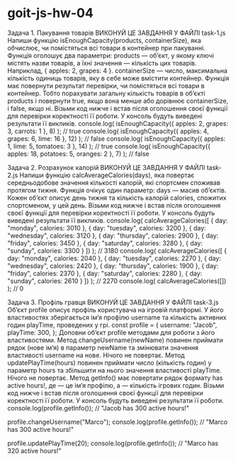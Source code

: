 # goit-js-hw-04

Задача 1. Пакування товарів ВИКОНУЙ ЦЕ ЗАВДАННЯ У ФАЙЛІ task-1.js Напиши функцію
isEnoughCapacity(products, containerSize), яка обчислює, чи помістяться всі
товари в контейнер при пакуванні. Функція оголошує два параметри: products —
об’єкт, у якому ключі містять назви товарів, а їхні значення — кількість цих
товарів. Наприклад, { apples: 2, grapes: 4 }. containerSize — число, максимальна
кількість одиниць товарів, яку в себе може вмістити контейнер. Функція має
повернути результат перевірки, чи помістяться всі товари в контейнер. Тобто
порахувати загальну кількість товарів в об’єкті products і повернути true, якщо
вона менше або дорівнює containerSize, і false, якщо ні. Візьми код нижче і
встав після оголошення своєї функції для перевірки коректності її роботи. У
консоль будуть виведені результати її викликів. console.log( isEnoughCapacity({
apples: 2, grapes: 3, carrots: 1 }, 8) ); // true console.log(
isEnoughCapacity({ apples: 4, grapes: 6, lime: 16 }, 12) ); // false
console.log( isEnoughCapacity({ apples: 1, lime: 5, tomatoes: 3 }, 14) ); //
true console.log( isEnoughCapacity({ apples: 18, potatoes: 5, oranges: 2 }, 7)
); // false

Задача 2. Розрахунок калорій ВИКОНУЙ ЦЕ ЗАВДАННЯ У ФАЙЛІ task-2.js Напиши
функцію calcAverageCalories(days), яка повертає середньодобове значення
кількості калорій, які спортсмен споживав протягом тижня. Функція очікує один
параметр: days — масив об’єктів. Кожен об’єкт описує день тижня та кількість
калорій calories, спожитих спортсменом, у цей день. Візьми код нижче і встав
після оголошення своєї функції для перевірки коректності її роботи. У консоль
будуть виведені результати її викликів. console.log( calcAverageCalories([ {
day: "monday", calories: 3010 }, { day: "tuesday", calories: 3200 }, { day:
"wednesday", calories: 3120 }, { day: "thursday", calories: 2900 }, { day:
"friday", calories: 3450 }, { day: "saturday", calories: 3280 }, { day:
"sunday", calories: 3300 } ]) ); // 3180 console.log( calcAverageCalories([ {
day: "monday", calories: 2040 }, { day: "tuesday", calories: 2270 }, { day:
"wednesday", calories: 2420 }, { day: "thursday", calories: 1900 }, { day:
"friday", calories: 2370 }, { day: "saturday", calories: 2280 }, { day:
"sunday", calories: 2610 } ]) ); // 2270 console.log( calcAverageCalories([]) );
// 0

Задача 3. Профіль гравця ВИКОНУЙ ЦЕ ЗАВДАННЯ У ФАЙЛІ task-3.js Об’єкт profile
описує профіль користувача на ігровій платформі. У його властивостях
зберігається ім’я профілю username та кількість активних годин playTime,
проведених у грі. const profile = { username: "Jacob", playTime: 300, }; Доповни
об’єкт profile методами для роботи з його властивостями. Метод
changeUsername(newName) повинен приймати рядок (нове ім’я) в параметр newName та
змінювати значення властивості username на нове. Нічого не повертає. Метод
updatePlayTime(hours) повинен приймати число (кількість годин) у параметр hours
та збільшити на нього значення властивості playTime. Нічого не повертає. Метод
getInfo() має повертати рядок формату <Username> has <amount> active hours!, де
<Username> — це ім’я профілю, а <amount> — кількість ігрових годин. Візьми код
нижче і встав після оголошення своєї функції для перевірки коректності її
роботи. У консоль будуть виведені результати її роботи.
console.log(profile.getInfo()); // "Jacob has 300 active hours!"

profile.changeUsername("Marco"); console.log(profile.getInfo()); // "Marco has
300 active hours!"

profile.updatePlayTime(20); console.log(profile.getInfo()); // "Marco has 320
active hours!"
